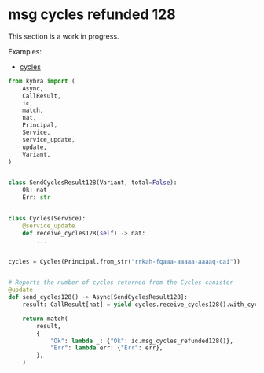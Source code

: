 # msg cycles refunded 128

This section is a work in progress.

Examples:

-   [cycles](https://github.com/demergent-labs/kybra/tree/main/examples/cycles)

```python
from kybra import (
    Async,
    CallResult,
    ic,
    match,
    nat,
    Principal,
    Service,
    service_update,
    update,
    Variant,
)


class SendCyclesResult128(Variant, total=False):
    Ok: nat
    Err: str


class Cycles(Service):
    @service_update
    def receive_cycles128(self) -> nat:
        ...


cycles = Cycles(Principal.from_str("rrkah-fqaaa-aaaaa-aaaaq-cai"))


# Reports the number of cycles returned from the Cycles canister
@update
def send_cycles128() -> Async[SendCyclesResult128]:
    result: CallResult[nat] = yield cycles.receive_cycles128().with_cycles128(1_000_000)

    return match(
        result,
        {
            "Ok": lambda _: {"Ok": ic.msg_cycles_refunded128()},
            "Err": lambda err: {"Err": err},
        },
    )
```
